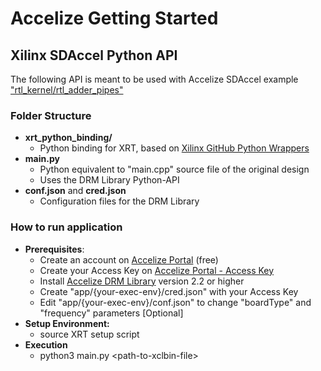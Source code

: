 # Accelize Getting Started
## Xilinx SDAccel Python API

The following API is meant to be used with Accelize SDAccel example ["rtl_kernel/rtl_adder_pipes"](https://github.com/Accelize/GettingStarted_Examples/tree/master/Hardware/Xilinx_SDAccel/01_rtl_kernel/rtl_adder_pipes)

### Folder Structure
* **xrt_python_binding/**
  * Python binding for XRT, based on [Xilinx GitHub Python Wrappers](https://github.com/Xilinx/XRT/tree/master/src/python) 
* **main.py**
  * Python equivalent to "main.cpp" source file of the original design
  * Uses the DRM Library Python-API
* **conf.json** and **cred.json**
  * Configuration files for the DRM Library


### How to run application
* **Prerequisites**:
  * Create an account on [Accelize Portal](https://portal.accelize.com) (free)
  * Create your Access Key  on [Accelize Portal - Access Key](https://portal.accelize.com/front/customer/apicredential)
  * Install [Accelize DRM Library](https://tech.accelize.com/documentation/stable/drm_library_installation.html#installation-from-packages) version 2.2 or higher
  * Create "app/{your-exec-env}/cred.json" with your Access Key
  * Edit "app/{your-exec-env}/conf.json" to change "boardType" and "frequency" parameters [Optional]
* **Setup Environment:**
  * source XRT setup script
* **Execution** 
  * python3 main.py \<path-to-xclbin-file>

